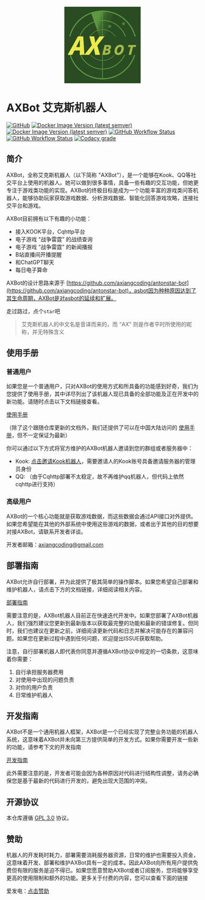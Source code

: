 <p align="center">
 <img src="docs/axbot_logo.png" height="200px" />   
</p>

# AXBot 艾克斯机器人

[![GitHub](https://img.shields.io/github/license/axiangcoding/AXBot)](LICENSE) [![Docker Image Version (latest semver)](https://img.shields.io/docker/v/axiangcoding/axbot-core?label=axbot-core&sort=semver)](https://hub.docker.com/r/axiangcoding/axbot-core) [![Docker Image Version (latest semver)](https://img.shields.io/docker/v/axiangcoding/axbot-core?label=axbot-crawler&sort=semver)](https://hub.docker.com/r/axiangcoding/axbot-crawler) [![GitHub Workflow Status](https://img.shields.io/github/actions/workflow/status/axiangcoding/AXBot/build_docker_image.yml?label=build_docker_image)](https://github.com/axiangcoding/AXBot/actions/workflows/build_docker_image.yml) [![GitHub Workflow Status](https://img.shields.io/github/actions/workflow/status/axiangcoding/AXBot/codeql.yml?label=codeql)](https://github.com/axiangcoding/AXBot/actions/workflows/codeql.yml) [![Codacy grade](https://img.shields.io/codacy/grade/501ee223d049451d9de502036fab1ce1)](https://app.codacy.com/gh/axiangcoding/AXBot/dashboard?utm_source=gh&utm_medium=referral&utm_content=&utm_campaign=Badge_grade)

## 简介

AXBot，全称艾克斯机器人（以下简称 "AXBot"），是一个能够在Kook、QQ等社交平台上使用的机器人。她可以做到很多事情，具备一些有趣的交互功能，但她更专注于游戏类功能的实现。AXBot的终极目标是成为一个功能丰富的游戏类问答机器人，能够协助玩家获取游戏数据、分析游戏数据、智能化回答游戏攻略，连接社交平台和游戏。

AXBot目前拥有以下有趣的小功能：

- 接入KOOK平台，Cqhttp平台
- 电子游戏 “战争雷霆” 的战绩查询
- 电子游戏 “战争雷霆” 的新闻播报
- B站直播间开播提醒
- 和ChatGPT聊天
- 每日电子算命

AXBot的设计思路来源于 [https://github.com/axiangcoding/antonstar-bot](https://github.com/axiangcoding/antonstar-bot)，asbot因为种种原因达到了其生命周期，AXBot是对asbot的延续和扩展。

走过路过，点个`star`吧

> 艾克斯机器人的中文名是音译而来的，而 "AX" 则是作者平时所使用的昵称，并无特殊含义

## 使用手册
### 普通用户

如果您是一个普通用户，只对AXBot的使用方式和所具备的功能感到好奇，我们为您提供了使用手册，其中详尽列出了该机器人现已具备的全部功能及正在开发中的新功能。请随时点击以下文档链接查看。

[使用手册](docs/user_guide.md)

（除了这个跟随仓库更新的文档外，我们还提供了可以在中国大陆访问的 [使用手册](https://www.yuque.com/axiangcoding/ei27mo/omy4cgwvsikrwue1)，但不一定保证为最新）

你可以通过以下方式将官方维护的AXBot机器人邀请到您的群组或者服务器中：

- Kook: [点击邀请Kook机器人](https://www.kookapp.cn/app/oauth2/authorize?id=15253&permissions=923648&client_id=eXJ0-Ntgqw-q33Oe&redirect_uri=&scope=bot)，需要邀请人的Kook账号具备邀请服务器的管理员身份
- QQ: （由于Cqhttp部署不太稳定，故不再维护qq机器人，但代码上依然cqhttp进行支持）

### 高级用户

AXBot的一个核心功能就是获取游戏数据，而这些数据会通过API接口对外提供。如果您希望能在其他的外部系统中使用这些游戏的数据，或者出于其他的目的想要对接AXBot，请联系开发者详谈。

开发者邮箱：axiangcoding@gmail.com

## 部署指南

AXBot允许自行部署，并为此提供了极其简单的操作脚本。如果您希望自己部署和维护机器人，请点击下方的文档链接，详细阅读相关内容。

[部署指南](docs/deploy_guide.md)

需要注意的是，AXBot机器人目前正在快速迭代开发中。如果您部署了AXBot机器人，我们强烈建议您更新到最新版本以获取最完整的功能和最新的错误修复。但同时，我们也建议在更新之前，详细阅读更新代码和日志并解决可能存在的兼容问题。如果您在更新过程中遇到任何问题，欢迎提出ISSUE获取帮助。

注意，自行部署机器人即代表你同意并遵循AXBot协议中规定的一切条款，这意味着你需要：

1. 自行承担服务器费用
2. 对使用中出现的问题负责
3. 对你的用户负责
4. 日常维护机器人

## 开发指南

AXBot不是一个通用机器人框架，AXBot是一个已经实现了完整业务功能的机器人系统，这意味着AXBot并未向第三方提供简单的开发方式。如果你需要开发一些新的功能，请参考下文的开发指南

[开发指南](docs/develop_guide.md)

此外需要注意的是，开发者可能会因为各种原因对代码进行结构性调整，请务必确保您是基于最新的代码进行开发的，避免出现大范围的冲突。

## 开源协议

本仓库遵循 [GPL 3.0](LICENSE) 协议。

## 赞助

机器人的开发耗时耗力，部署需要消耗服务器资源，日常的维护也需要投入资金，这意味着开发、部署和维护AXBot具有一定的成本。因此AXBot向所有用户提供免费但有限的服务是迫不得已。如果您愿意赞助AXBot或者订阅服务，您将能够享受更高的使用限制和额外的功能。更多关于付费的内容，您可以查看下面的链接

爱发电：[点击赞助](https://afdian.net/order/create?user_id=966767508b5811eca47c52540025c377&custom_price=10)
